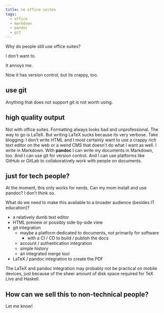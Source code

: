 ```yaml
---
title: no office suites
tags:
  - office
  - markdown
  - pandoc
  - git
---
```


Why do people still use office suites?

I don't want to.

It annoys me.

Now it has version control, but its crappy, too.

## use git

Anything that does not support git is not worth using.

## high quality output

Not with office suites. Formatting always looks bad and unprofessional. The way
to go is LaTeX. But writing LaTeX sucks because its very verbose. Take
blogging: I don't write HTML and I most certainly want to use a crappy *rich*
text editor on the web or a weird CMS that doesn't do what I want as well. I
write in Markdown. With **pandoc** I can write my documents in Markdown, too.
And I can use git for version control. And I can use platforms like GitHub or
GitLab to collaboratively work with people on documents.

## just for tech people?

At the moment, this only works for nerds. Can my mom install and use pandoc? I
don't think so.

What do we need to make this available to a broader audience (besides IT
education)?

- a relatively dumb text editor
- HTML preview or possibly side-by-side view
- git integration
  - maybe a platform dedicated to documents, not primarily for software
    - with a CI / CD to build / publish the docs
  - account / authentication integration
  - simple history
  - an integrated merge tool
- LaTeX / pandoc integration to create the PDF

The LaTeX and pandoc integration may probably not be practical on mobile
devices, just because of the sheer amount of disk space required for TeX Live
and Haskell.

## How can we sell this to non-technical people?

Let me know!
